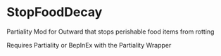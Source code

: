 # StopFoodDecay
Partiality Mod for Outward that stops perishable food items from rotting

Requires Partiality or BepInEx with the Partiality Wrapper